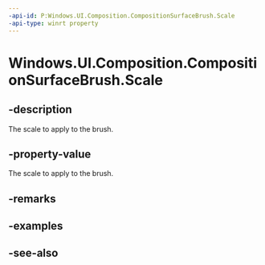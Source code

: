 ```yaml
---
-api-id: P:Windows.UI.Composition.CompositionSurfaceBrush.Scale
-api-type: winrt property
---
```


<!-- Property syntax
public Windows.Foundation.Numerics.Vector2 Scale { get;  set; }
-->

# Windows.UI.Composition.CompositionSurfaceBrush.Scale

## -description
The scale to apply to the brush.



## -property-value
The scale to apply to the brush.

## -remarks

## -examples

## -see-also
